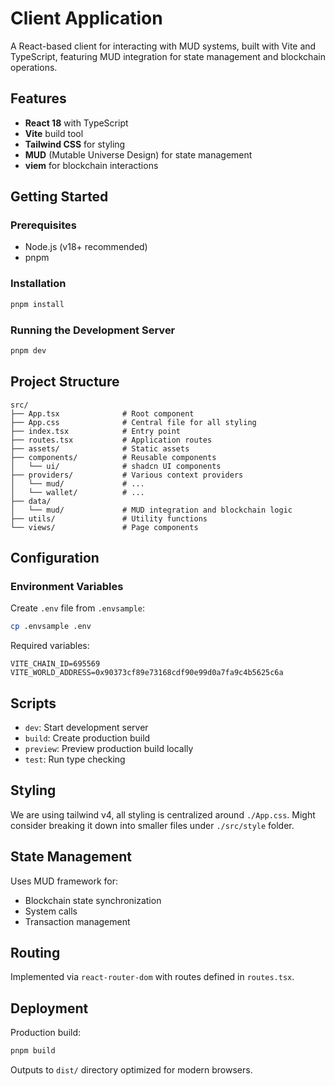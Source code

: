 # Client Application

A React-based client for interacting with MUD systems, built with Vite and TypeScript, featuring MUD integration for state management and blockchain operations.

## Features

- **React 18** with TypeScript
- **Vite** build tool
- **Tailwind CSS** for styling
- **MUD** (Mutable Universe Design) for state management
- **viem** for blockchain interactions

## Getting Started
### Prerequisites

- Node.js (v18+ recommended)
- pnpm

### Installation

```bash
pnpm install
```

### Running the Development Server

```bash
pnpm dev
```

## Project Structure

```
src/
├── App.tsx              # Root component
├── App.css              # Central file for all styling
├── index.tsx            # Entry point
├── routes.tsx           # Application routes
├── assets/              # Static assets
├── components/          # Reusable components
│   └── ui/              # shadcn UI components
├── providers/           # Various context providers
│   └── mud/             # ...
│   └── wallet/          # ...
├── data/
│   └── mud/             # MUD integration and blockchain logic
├── utils/               # Utility functions
└── views/               # Page components
```

## Configuration

### Environment Variables

Create `.env` file from `.envsample`:

```bash
cp .envsample .env
```

Required variables:
```env
VITE_CHAIN_ID=695569
VITE_WORLD_ADDRESS=0x90373cf89e73168cdf90e99d0a7fa9c4b5625c6a
```

## Scripts

- `dev`: Start development server
- `build`: Create production build
- `preview`: Preview production build locally
- `test`: Run type checking

## Styling

We are using tailwind v4, all styling is centralized around `./App.css`. Might consider breaking it down into smaller files under `./src/style` folder.


## State Management

Uses MUD framework for:
- Blockchain state synchronization
- System calls
- Transaction management

## Routing

Implemented via `react-router-dom` with routes defined in `routes.tsx`.

## Deployment

Production build:
```bash
pnpm build
```

Outputs to `dist/` directory optimized for modern browsers.
